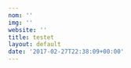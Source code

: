 ```yaml
---
nom: ''
img: ''
website: ''
title: testet
layout: default
date: '2017-02-27T22:38:09+00:00'
---
```

